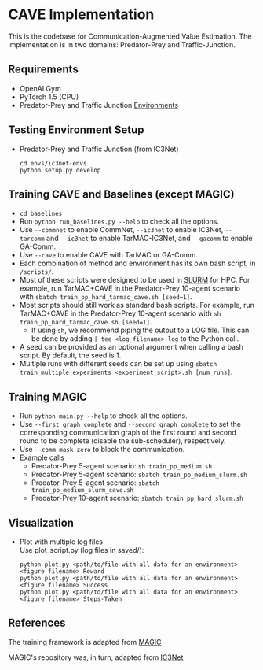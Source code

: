 # CAVE Implementation
This is the codebase for Communication-Augmented Value Estimation. The implementation is in two domains: Predator-Prey and Traffic-Junction.

## Requirements
* OpenAI Gym
* PyTorch 1.5 (CPU)
* Predator-Prey and Traffic Junction [Environments](https://github.com/apsdehal/ic3net-envs)


## Testing Environment Setup
* Predator-Prey and Traffic Junction (from IC3Net)
  ```
  cd envs/ic3net-envs
  python setup.py develop
  ```
  
## Training CAVE and Baselines (except MAGIC)
- `cd baselines`
- Run `python run_baselines.py --help` to check all the options.
- Use `--commnet` to enable CommNet, `--ic3net` to enable IC3Net, `--tarcomm` and `--ic3net` to enable TarMAC-IC3Net, and `--gacomm` to enable GA-Comm.
- Use `--cave` to enable CAVE with TarMAC or GA-Comm.
- Each combination of method and environment has its own bash script, in `/scripts/`.
- Most of these scripts were designed to be used in [SLURM](https://slurm.schedmd.com/) for HPC. For example, run TarMAC+CAVE in the Predator-Prey 10-agent scenario with `sbatch train_pp_hard_tarmac_cave.sh [seed=1]`.
- Most scripts should still work as standard bash scripts. For example, run TarMAC+CAVE in the Predator-Prey 10-agent scenario with `sh train_pp_hard_tarmac_cave.sh [seed=1]`.
  - If using `sh`, we recommend piping the output to a LOG file. This can be done by adding  `| tee <log_filename>.log` to the Python call.
- A seed can be provided as an optional argument when calling a bash script. By default, the seed is 1.
- Multiple runs with different seeds can be set up using `sbatch train_multiple_experiments <experiment_script>.sh [num_runs]`.


## Training MAGIC
- Run `python main.py --help` to check all the options.  
- Use `--first_graph_complete` and `--second_graph_complete` to set the corresponding communication graph of the first round and second round to be complete (disable the sub-scheduler), respectively.  
- Use `--comm_mask_zero` to block the communication.
- Example calls
  - Predator-Prey 5-agent scenario: `sh train_pp_medium.sh`
  - Predator-Prey 5-agent scenario: `sbatch train_pp_medium_slurm.sh`
  - Predator-Prey 5-agent scenario: `sbatch train_pp_medium_slurm_cave.sh`
  - Predator-Prey 10-agent scenario: `sbatch train_pp_hard_slurm.sh`

## Visualization
* Plot with multiple log files  
  Use plot_script.py (log files in saved/):
  ```
  python plot.py <path/to/file with all data for an environment> <figure filename> Reward
  python plot.py <path/to/file with all data for an environment> <figure filename> Success
  python plot.py <path/to/file with all data for an environment> <figure filename> Steps-Taken
  ```

## References
The training framework is adapted from [MAGIC](https://github.com/CORE-Robotics-Lab/MAGIC)

MAGIC's repository was, in turn, adapted from [IC3Net](https://github.com/IC3Net/IC3Net)
